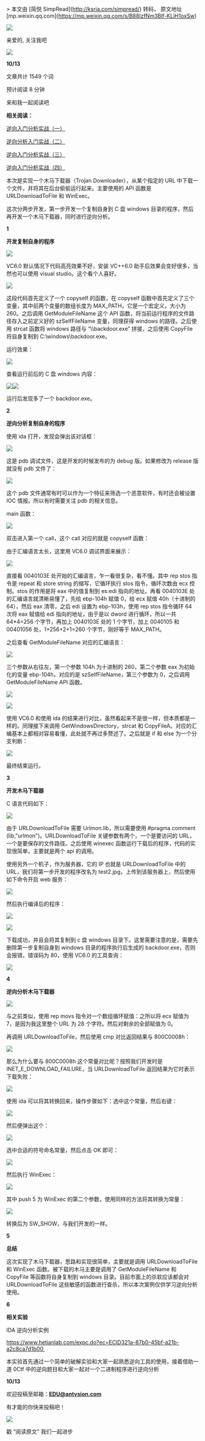 \> 本文由 \[简悦 SimpRead\](http://ksria.com/simpread/) 转码， 原文地址 \[mp.weixin.qq.com\](https://mp.weixin.qq.com/s/B88IzfNm3Blf-KLiH1oxSw)

![](https://mmbiz.qpic.cn/mmbiz_gif/3RhuVysG9LdRmpz4ibIY8GpicEiabmEOVuDWthuxj2TXBsNCVHu70z5pcUkEHkWCrichUzI2esFfCrwUOpkB24XedQ/640?wx_fmt=gif)

亲爱的, 关注我吧

![](https://mmbiz.qpic.cn/mmbiz_gif/3RhuVysG9LdRmpz4ibIY8GpicEiabmEOVuDWthuxj2TXBsNCVHu70z5pcUkEHkWCrichUzI2esFfCrwUOpkB24XedQ/640?wx_fmt=gif)

**10/13**

文章共计 1549 个词

预计阅读 8 分钟

来和我一起阅读吧

**相关阅读：**  

[逆向入门分析实战（一）](http://mp.weixin.qq.com/s?__biz=MjM5MTYxNjQxOA==&mid=2652854232&idx=1&sn=ddd9c9ef491149e7e19e5eb00baa7b95&chksm=bd592b158a2ea203aa6ac9c91384a1c285b007827aa99a52053ad9f1f3d2edb14dca1b471c3a&scene=21#wechat_redirect)  

[逆向分析入门实战（二）](http://mp.weixin.qq.com/s?__biz=MjM5MTYxNjQxOA==&mid=2652854273&idx=1&sn=3e3aa51e173d9b0605dc77ae71c4f59f&chksm=bd5924cc8a2eaddaa963172082d6a31245e4cc74b04792c7bc6d63339b4cc87689c41e8b3ea7&scene=21#wechat_redirect)  

[逆向入门分析实战（三）](http://mp.weixin.qq.com/s?__biz=MjM5MTYxNjQxOA==&mid=2652859109&idx=1&sn=1f536caf45601b194d0dba8d37433235&chksm=bd5916288a2e9f3e408adb806a14074513eb23f6a56721db1df45a61b4b66cb39a80737743ac&scene=21#wechat_redirect)  

[逆向入门分析实战（四）](http://mp.weixin.qq.com/s?__biz=MjM5MTYxNjQxOA==&mid=2652862129&idx=1&sn=949f4a875902bdedf289377c7b64520a&chksm=bd590a7c8a2e836a64bc8d515c2bee7c69b81c7152716503cf98db111461de15adff3aa8cc6c&scene=21#wechat_redirect)  

本次是实现一个木马下载器（Trojan Downloader），从某个指定的 URL 中下载一个文件，并将其在后台偷偷运行起来。主要使用的 API 函数是 URLDownloadToFile 和 WinExec。  

这次分两步开发，第一步开发一个复制自身到 C 盘 windows 目录的程序，然后再开发一个木马下载器，同时进行逆向分析。

**1**

**开发复制自身的程序**

![](https://mmbiz.qpic.cn/mmbiz_png/3RhuVysG9LfDxMevRkFx97p3RzLU8HRzLhHNHrCCiboyglvcPzwYfG1lwxaRcIBVr5pdr9ibtDEvgEpFFZibbV2Pw/640?wx_fmt=png)

VC6.0 默认情况下代码高亮效果不好，安装 VC++6.0 助手后效果会变好很多，当然也可以使用 visual studio。这个看个人喜好。

![](https://mmbiz.qpic.cn/mmbiz_png/3RhuVysG9LfDxMevRkFx97p3RzLU8HRz4GX9ia1kpZn40cHTwAjfal7g7asZopa90UibyuKqzhMMnwKuMWUsTUPA/640?wx_fmt=png)

这段代码首先定义了一个 copyself 的函数，在 copyself 函数中首先定义了三个变量，其中前两个变量的数组长度为 MAX\_PATH，它是一个宏定义，大小为 260。之后调用 GetModuleFileName 这个 API 函数，将当前运行程序的文件路径存入之前定义好的 szSelfFileName 变量，同理获得 windows 的路径。之后使用 strcat 函数将 windows 路径与 “\\\\backdoor.exe” 拼接，之后使用 CopyFile 将自身复制到 C:\\windows\\backdoor.exe。

运行效果：

![](https://mmbiz.qpic.cn/mmbiz_png/3RhuVysG9LfDxMevRkFx97p3RzLU8HRzTLCCnZDHu8cljkQH9oOax6ablofdD8Ap4ttGiboce5ZXt2tH8WrgJcw/640?wx_fmt=png)

查看运行前后的 C 盘 windows 内容：

![](https://mmbiz.qpic.cn/mmbiz_png/3RhuVysG9LfDxMevRkFx97p3RzLU8HRzcBcxPicfsfE0Gm6mArlfUa0IHkWlx47REwNNLu4QTib3AWbCUg9aPDQg/640?wx_fmt=png)![](https://mmbiz.qpic.cn/mmbiz_png/3RhuVysG9LfDxMevRkFx97p3RzLU8HRzLpaqQ2agwCMCaugUHU1PQqxkBUPHS1YGMujcCnc2SqqKTib2nE4xuSw/640?wx_fmt=png)

运行后发现多了一个 backdoor.exe。

**2**

**逆向分析复制自身的程序**

使用 ida 打开，发现会弹出该对话框：

![](https://mmbiz.qpic.cn/mmbiz_png/3RhuVysG9LfDxMevRkFx97p3RzLU8HRz4DkU5ictGJU50cIcJqAY2JIqtByWIib0R9jKfBaEb2Zu7ibafA6lRIQdQ/640?wx_fmt=png)

这是 pdb 调试文件，这是开发的时候发布的为 debug 版。如果修改为 release 版就没有 pdb 文件了：

![](https://mmbiz.qpic.cn/mmbiz_png/3RhuVysG9LfDxMevRkFx97p3RzLU8HRzrYjLBKucRdRsuQx5qxXlruDReqSIssPKvn8rwfWP0ARjRFvwiadHYpw/640?wx_fmt=png)

这个 pdb 文件通常有时可以作为一个特征来筛选一个恶意软件，有时还会被设置 IOC 情报。所以有时需要关注 pdb 的相关信息。

main 函数：

![](https://mmbiz.qpic.cn/mmbiz_png/3RhuVysG9LfDxMevRkFx97p3RzLU8HRzHFgHbuX7r1uJNkFHLqPA9uuslBHgBvic5lle2D9XcUictIIuDEJZtEUA/640?wx_fmt=png)

双击进入第一个 call，这个 call 对应的就是 copyself 函数：

由于汇编语言太长，这里用 VC6.0 调试界面来展示：

![](https://mmbiz.qpic.cn/mmbiz_png/3RhuVysG9LfDxMevRkFx97p3RzLU8HRzWN5WPBgbdRpq6gOiagQibaEqM633suw2mFAML2A3Kbq5GduCgjceyTWA/640?wx_fmt=png)

直接看 0040103E 处开始的汇编语言，乍一看很复杂，看不懂。其中 rep stos 指令是 repeat 和 store string 的缩写，它循环执行 stos 指令，循环次数由 ecx 控制。stos 的作用是将 eax 中的值复制到 es:edi 指向的地址。再看 0040103E 处的汇编语言就清晰易懂了，先给 ebp-104h 赋值 0，给 ecx 赋值 40h（十进制的 64），然后 eax 清零，之后 edi 设置为 ebp-103h，使用 rep stos 指令循环 64 次将 eax 赋值给 edi 指向的地址，由于是以 dword 进行循环，所以一共 64\*4=256 个字节，再加上 0040103E 处的 1 个字节，加上 0040105 和 00401056 处，1+256+2+1=260 个字节，刚好等于 MAX\_PATH。

之后查看 GetModuleFileName 对应的汇编语言：

![](https://mmbiz.qpic.cn/mmbiz_png/3RhuVysG9LfDxMevRkFx97p3RzLU8HRzr9NJ13fabmkgI5icrNenP7C8WQicyJ2xaiaicuvO5CLwe69lJgtzS7UibXg/640?wx_fmt=png)

三个参数从右往左，第一个参数 104h 为十进制的 260，第二个参数 eax 为初始化的变量 ebp-104h，对应的是 szSelfFileName，第三个参数为 0，之后调用 GetModuleFileName API 函数。

![](https://mmbiz.qpic.cn/mmbiz_png/3RhuVysG9LfDxMevRkFx97p3RzLU8HRzc2EsgNysLNwgjNC9RYdNLcIc6MOeQ3IQrzBw2qP1KRpzmodekyIffg/640?wx_fmt=png)

![](https://mmbiz.qpic.cn/mmbiz_png/3RhuVysG9LfDxMevRkFx97p3RzLU8HRzb10HZVibABqTUnoeYia84Eiccnf5NDU3VjGSDjZWWYmpq1tR2tpHU2Sxw/640?wx_fmt=png)

使用 VC6.0 和使用 ida 的结果进行对比，虽然看起来不是很一样，但本质都是一样的。同理接下来调用 GetWindowsDirectory，strcat 和 CopyFileA。对应的汇编基本上都相对容易看懂，此处就不再过多赘述了。之后就是 if 和 else 为一个分支判断：

![](https://mmbiz.qpic.cn/mmbiz_png/3RhuVysG9LfDxMevRkFx97p3RzLU8HRzMrXnQJCL0zwNBZn6q1kjWtEEc44icphFib9zibibqiaP4sg0fZhYibUbX9jA/640?wx_fmt=png)

最终结束运行。

**3**

**开发木马下载器**

C 语言代码如下：

![](https://mmbiz.qpic.cn/mmbiz_png/3RhuVysG9LfDxMevRkFx97p3RzLU8HRz9Yb5anAhozGKALBYKiawVbpeezSTHgjUQH2U4hPHrFNYVHIePIvVHEA/640?wx_fmt=png)

由于 URLDownloadToFile 需要 Urlmon.lib，所以需要使用 #pragma comment (lib,"urlmon")。URLDownloadToFile 关键参数有两个，一个是要访问的 URL，一个是要保存的文件路径。之后使用 winexec 函数运行下载后的程序，代码的实现很简单，主要就是两个 api 的调用。

使用另外一个机子，作为服务器，它的 IP 也就是 URLDownloadToFile 中的 URL，我们将第一步开发的程序改名为 test2.jpg，上传到该服务器上，然后使用如下命令开启 web 服务：

![](https://mmbiz.qpic.cn/mmbiz_png/3RhuVysG9LfDxMevRkFx97p3RzLU8HRzlyB5oH5ian3S3j1Yl8hQVFgicBApYSfDmfda8tviaYujELD7licwP5KICw/640?wx_fmt=png)

然后执行编译后的程序：

![](https://mmbiz.qpic.cn/mmbiz_png/3RhuVysG9LfDxMevRkFx97p3RzLU8HRzyvOh6WOHqOS9LZ1prX9StYIelWBY38JicT5Xy2ic56vPcWLYVJtglrkw/640?wx_fmt=png)

![](https://mmbiz.qpic.cn/mmbiz_png/3RhuVysG9LfDxMevRkFx97p3RzLU8HRzt1eicpFWWAn0Qp5axiamib8HzfjC8wloSFffeMhwAALZjIJAQTeZMUkxg/640?wx_fmt=png)

下载成功，并且会将其复制到 c 盘 windows 目录下。这里需要注意的是，需要先删除第一步复制自身到 windows 目录的程序执行后生成的 backdoor.exe，否则会报错，错误码为 80，使用 VC6.0 的工具查询：

![](https://mmbiz.qpic.cn/mmbiz_png/3RhuVysG9LfDxMevRkFx97p3RzLU8HRzQ1uJ9UNWxmTtRya0NqdQbduhv90ry5smnfMWSulrItGXuD7y8WFDhQ/640?wx_fmt=png)

**4**

**逆向分析木马下载器**

![](https://mmbiz.qpic.cn/mmbiz_png/3RhuVysG9LfDxMevRkFx97p3RzLU8HRz50N0R3B1q94JfST58hDP1gId4Qc3WmRBWbApwn6pH2m97vXfl35SAg/640?wx_fmt=png)

与之前类似，使用 rep movs 指令对一个数组循环赋值：之所以将 ecx 赋值为 7，是因为我这里整个 URL 为 28 个字符。然后对剩余的全部赋值为 0。

再调用 URLDownloadToFile，然后使用 cmp 对比返回结果与 800C0008h：

![](https://mmbiz.qpic.cn/mmbiz_png/3RhuVysG9LfDxMevRkFx97p3RzLU8HRzK05plSxN96eJiayZQ6y78hth28auV02D7ibCLoicZmzeOicaPNo0zicz5Tw/640?wx_fmt=png)

那么为什么要与 800C0008h 这个常量对比呢？按照我们开发时是 INET\_E\_DOWNLOAD\_FAILURE，当 URLDownloadToFile 返回结果为它时表示下载失败：

![](https://mmbiz.qpic.cn/mmbiz_png/3RhuVysG9LfDxMevRkFx97p3RzLU8HRzlxWeJSxj7IqYtn8zjjY9PrQxjOyWJ1sx6Jl6azcEPFquEBORiao91AA/640?wx_fmt=png)

使用 ida 可以将其转换回来，操作步骤如下：选中这个常量，然后右键：

![](https://mmbiz.qpic.cn/mmbiz_png/3RhuVysG9LfDxMevRkFx97p3RzLU8HRzHPaiapCenYCdnABdyBx8Koibrz86TKkNHYg5nnbZ2rJjnhyq4o6TvpyA/640?wx_fmt=png)

然后便弹出这个：

![](https://mmbiz.qpic.cn/mmbiz_png/3RhuVysG9LfDxMevRkFx97p3RzLU8HRzjf36TDc301Q03kllHBlzOU3XMo3fVbmKaLPB4ib2TsQXibK9gGWLvVIg/640?wx_fmt=png)

选中合适的符号命名常量，然后点击 OK 即可：

![](https://mmbiz.qpic.cn/mmbiz_png/3RhuVysG9LfDxMevRkFx97p3RzLU8HRz3wliaHTj9NHTzPaeYuKM70ctdQUBlNVQvewroe4Sd5DD0KaicH6qunTw/640?wx_fmt=png)

然后执行 WinExec：

![](https://mmbiz.qpic.cn/mmbiz_png/3RhuVysG9LfDxMevRkFx97p3RzLU8HRzJDRKyiadHPu7QYS2dwgdxVAGYyhvAXPK6HVlIJyvo2d0ibDJzI75XoKA/640?wx_fmt=png)

其中 push 5 为 WinExec 的第二个参数，使用同样的方法将其转换为常量：

![](https://mmbiz.qpic.cn/mmbiz_png/3RhuVysG9LfDxMevRkFx97p3RzLU8HRzkJibicHSKbUMkPNRGkwly6UhOlRF0c3Tib4aTg92vszbIosqgxftKkNxg/640?wx_fmt=png)

转换后为 SW\_SHOW，与我们开发的一样。

**5**

**总结**

这次实现了木马下载器，思路和实现很简单，主要就是调用 URLDownloadToFile 和 WinExec 函数。被下载的木马主要是调用了 GetModuleFileName 和 CopyFile 等函数将自身复制到 windows 目录。目前市面上的杀软应该都会对 URLDownloadToFile 这些敏感的函数进行查杀，所以本次案例仅供学习逆向分析使用。

**6**

**相关实验**

IDA 逆向分析实例

https://www.hetianlab.com/expc.do?ec=ECID321a-87b0-45bf-a21b-a2c8ca7d1b00 

本实验首先通过一个简单的破解实验和大家一起熟悉逆向工具的使用，接着借助一道 0Ctf 中的逆向题目和大家一起对一个二进制程序进行逆向分析

**10/13**

欢迎投稿至邮箱：**EDU@antvsion.com**  

有才能的你快来投稿吧！

![](https://mmbiz.qpic.cn/mmbiz_gif/3RhuVysG9LdRmpz4ibIY8GpicEiabmEOVuDH643dgKUQ7JK7bkJibUEk8bImjXrQgvtr4MZpMnfVuw7aT2KRkdFJrw/640?wx_fmt=gif)

戳 “阅读原文” 我们一起进步